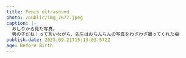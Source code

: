 ```yaml
---
title: Penis ultrasound
photo: /public/img_7677.jpeg
caption: |-
  おしりから見た写真。
  男の子だね！って言いながら、先生はおちんちんの写真をわざわざ撮ってくれた😂
publish-date: 2023-09-21T15:13:03.572Z
age: Before Birth
---
```

